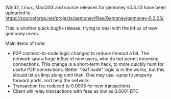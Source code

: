 Win32, Linux, MacOSX and source releases for gemoney v0.3.23 have been uploaded to
https://sourceforge.net/projects/gemoney/files/Gemoney/gemoney-0.3.23/

This is another quick bugfix release, trying to deal with the influx of new gemoney users.

Main items of note:

* P2P connect-to-node logic changed to reduce timeout a bit.  The network saw a huge influx of new users, who do not permit incoming connections.  This change is a short-term hack, to more quickly hunt for useful P2P connections.  Better "leaf node" logic is in the works, but this should let us limp along until then.  One may use -upnp to properly forward ports, and help the network.
* Transaction fee reduced to 0.0005 for new transactions
* Client will relay transactions with fees as low as 0.0001 BTC
